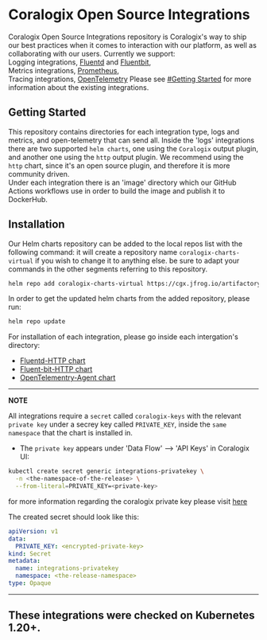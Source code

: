 # Coralogix Open Source Integrations
Coralogix Open Source Integrations repository is Coralogix's way to ship our best practices when it comes to interaction with our platform, as well as collaborating with our users.
Currently we support:  
Logging integrations, [Fluentd](https://www.fluentd.org/) and [Fluentbit](https://fluentbit.io/),  
Metrics integrations, [Prometheus](https://prometheus.io/),  
Tracing integrations, [OpenTelemetry](https://opentelemetry.io/)
Please see [#Getting Started](README.md#getting-started) for more information about the existing integrations.  


## Getting Started
This repository contains directories for each integration type, logs and metrics, and open-telemetry that can send all.
Inside the 'logs' integrations there are two supported `helm charts`, one using the `Coralogix` output plugin,
and another one using the `http` output plugin.
We recommend using the `http` chart, since it's an open source plugin, and therefore it is more community driven.       
Under each integration there is an 'image' directory which our GitHub Actions workflows use in order to build the image and publish it to DockerHub. 


## Installation
Our Helm charts repository can be added to the local repos list with the following command:
it will create a repository name `coralogix-charts-virtual` if you wish to change it to anything else.
be sure to adapt your commands in the other segments referring to this repository.
```bash
helm repo add coralogix-charts-virtual https://cgx.jfrog.io/artifactory/coralogix-charts-virtual
```

In order to get the updated helm charts from the added repository, please run: 
```bash
helm repo update
```

For installation of each integration, please go inside each intergation's directory:
- [Fluentd-HTTP chart](https://github.com/coralogix/telemetry-shippers/blob/master/logs/fluentd/http/README.md)
- [Fluent-bit-HTTP chart](https://github.com/coralogix/telemetry-shippers/blob/master/logs/fluent-bit/http/README.md)
- [OpenTelementry-Agent chart](https://github.com/coralogix/telemetry-shippers/blob/repo-redesign/otel-agent/README.md)

---
**NOTE**

All integrations require a `secret` called `coralogix-keys` with the relevant `private key` under a secrey key called `PRIVATE_KEY`,
inside the `same namespace` that the chart is installed in.

* The `private key` appears under 'Data Flow' --> 'API Keys' in Coralogix UI:

```bash
kubectl create secret generic integrations-privatekey \
  -n <the-namespace-of-the-release> \
  --from-literal=PRIVATE_KEY=<private-key>
```

for more information regarding the coralogix private key please visit [here](https://coralogix.com/docs/private-key/)

The created secret should look like this:
```yaml
apiVersion: v1
data:
  PRIVATE_KEY: <encrypted-private-key>
kind: Secret
metadata:
  name: integrations-privatekey
  namespace: <the-release-namespace>
type: Opaque 
```

---

## These integrations were checked on Kubernetes 1.20+. 
